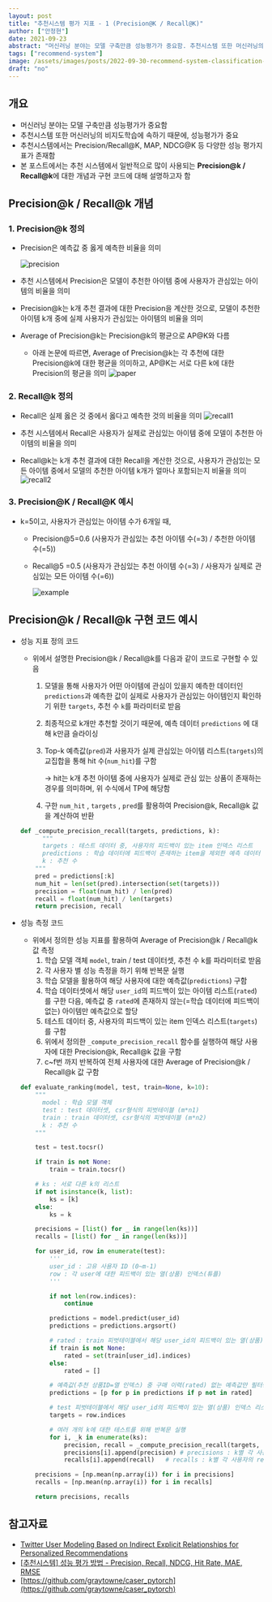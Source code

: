 ```yaml
---
layout: post
title: "추천시스템 평가 지표 - 1 (Precision@K / Recall@K)"
author: ["안정현"]
date: 2021-09-23
abstract: "머신러닝 분야는 모델 구축만큼 성능평가가 중요함. 추천시스템 또한 머신러닝의 비지도학습에 속하기 때문에, 성능평가가 중요. 추천시스템에서는 Precision/Recall@K, MAP, NDCG@K 등 다양한 성능 평가지표가 존재함. 본 포스트에서는 추천 시스템에서 일반적으로 많이 사용되는 Precision@k / Recall@k에 대한 개념과 구현 코드에 대해 설명하고자 함"
tags: ["recommend-system"]
image: /assets/images/posts/2022-09-30-recommend-system-classification-metric/example.png
draft: "no"
---
```


## 개요

- 머신러닝 분야는 모델 구축만큼 성능평가가 중요함
- 추천시스템 또한 머신러닝의 비지도학습에 속하기 때문에, 성능평가가 중요
- 추천시스템에서는 Precision/Recall@K, MAP, NDCG@K 등 다양한 성능 평가지표가 존재함
- 본 포스트에서는 추천 시스템에서 일반적으로 많이 사용되는 **Precision@k / Recall@k**에 대한 개념과 구현 코드에 대해 설명하고자 함

## **Precision@k / Recall@k 개념**

### **1. Precision@k 정의**

- Precision은 예측값 중 옳게 예측한 비율을 의미

  ![precision](/assets/images/posts/2022-09-30-recommend-system-classification-metric/define-precision.png)

- 추천 시스템에서 Precision은 모델이 추천한 아이템 중에 사용자가 관심있는 아이템의 비율을 의미
- Precision@k는 k개 추천 결과에 대한 Precision을 계산한 것으로, 모델이 추천한 아이템 k개 중에 실제 사용자가 관심있는 아이템의 비율을 의미
- Average of Precision@k는 Precision@k의 평균으로 AP@K와 다름
  - 아래 논문에 따르면, Average of Precision@k는 각 추천에 대한 Precision@k에 대한 평균을 의미하고, AP@K는 서로 다른 k에 대한 Precision의 평균을 의미
    ![paper](/assets/images/posts/2022-09-30-recommend-system-classification-metric/paper-precision.png)

### 2. **Recall@k 정의**

- Recall은 실제 옳은 것 중에서 옳다고 예측한 것의 비율을 의미
  ![recall1](/assets/images/posts/2022-09-30-recommend-system-classification-metric/define-recall.png)

- 추천 시스템에서 Recall은 사용자가 실제로 관심있는 아이템 중에 모델이 추천한 아이템의 비율을 의미
- Recall@k는 k개 추천 결과에 대한 Recall을 계산한 것으로, 사용자가 관심있는 모든 아이템 중에서 모델의 추천한 아이템 k개가 얼마나 포함되는지 비율을 의미
  ![recall2](/assets/images/posts/2022-09-30-recommend-system-classification-metric/define-recall-2.png)

### 3. **Precision@K / Recall@K 예시**

- k=5이고, 사용자가 관심있는 아이템 수가 6개일 때,

  - Precision@5=0.6 (사용자가 관심있는 추천 아이템 수(=3) / 추천한 아이템 수(=5))
  - Recall@5 =0.5 (사용자가 관심있는 추천 아이템 수(=3) / 사용자가 실제로 관심있는 모든 아이템 수(=6))

    ![example](/assets/images/posts/2022-09-30-recommend-system-classification-metric/example.png)

## **Precision@k / Recall@k 구현 코드 예시**

- 성능 지표 정의 코드

  - 위에서 설명한 Precision@k / Recall@k를 다음과 같이 코드로 구현할 수 있음

    1. 모델을 통해 사용자가 어떤 아이템에 관심이 있을지 예측한 데이터인 `predictions`과 예측한 값이 실제로 사용자가 관심있는 아이템인지 확인하기 위한 `targets`, 추천 수 `k`를 파라미터로 받음
    2. 최종적으로 k개만 추천할 것이기 때문에, 예측 데이터 `predictions` 에 대해 k만큼 슬라이싱
    3. Top-k 예측값(`pred`)과 사용자가 실제 관심있는 아이템 리스트(`targets`)의 교집합을 통해 hit 수(`num_hit`)를 구함

       → hit는 k개 추천 아이템 중에 사용자가 실제로 관심 있는 상품이 존재하는 경우를 의미하며, 위 수식에서 TP에 해당함

    4. 구한 `num_hit` , `targets` , `pred`를 활용하여 Precision@k, Recall@k 값을 계산하여 반환

  ```python
  def _compute_precision_recall(targets, predictions, k):
  		"""
  		targets : 테스트 데이터 중, 사용자의 피드백이 있는 item 인덱스 리스트
  		predictions : 학습 데이터에 피드백이 존재하는 item을 제외한 예측 데이터
  		k : 추천 수
      """
      pred = predictions[:k]
      num_hit = len(set(pred).intersection(set(targets)))
      precision = float(num_hit) / len(pred)
      recall = float(num_hit) / len(targets)
      return precision, recall
  ```

- 성능 측정 코드

  - 위에서 정의한 성능 지표를 활용하여 Average of Precision@k / Recall@k 값 측정
    1. 학습 모델 객체 `model`, train / test 데이터셋, 추천 수 k를 파라미터로 받음
    2. 각 사용자 별 성능 측정을 하기 위해 반복문 실행
    3. 학습 모델을 활용하여 해당 사용자에 대한 예측값(`predictions`) 구함
    4. 학습 데이터셋에서 해당 `user_id`의 피드백이 있는 아이템 리스트(`rated`)를 구한 다음, 예측값 중 `rated`에 존재하지 않는(=학습 데이터에 피드백이 없는) 아이템만 예측값으로 할당
    5. 테스트 데이터 중, 사용자의 피드백이 있는 item 인덱스 리스트(`targets`)를 구함
    6. 위에서 정의한 `_compute_precision_recall` 함수를 실행하여 해당 사용자에 대한 Precision@k, Recall@k 값을 구함
    7. c~f번 까지 반복하여 전체 사용자에 대한 Average of Precision@k / Recall@k 값 구함

  ```python
  def evaluate_ranking(model, test, train=None, k=10):
      """
  		model : 학습 모델 객체
  		test : test 데이터셋, csr형식의 피벗테이블 (m*n1)
  		train : train 데이터셋, csr형식의 피벗테이블 (m*n2)
  		k : 추천 수
      """

      test = test.tocsr()

      if train is not None:
          train = train.tocsr()

      # ks : 서로 다른 k의 리스트
      if not isinstance(k, list):
          ks = [k]
      else:
          ks = k

      precisions = [list() for _ in range(len(ks))]
      recalls = [list() for _ in range(len(ks))]

      for user_id, row in enumerate(test):
          '''
          user_id : 고유 사용자 ID (0~m-1)
          row : 각 user에 대한 피드백이 있는 열(상품) 인덱스(튜플)
          '''

          if not len(row.indices):
              continue

          predictions = model.predict(user_id)
          predictions = predictions.argsort()

          # rated : train 피벗테이블에서 해당 user_id의 피드백이 있는 열(상품) 인덱스 리스트
          if train is not None:
              rated = set(train[user_id].indices)
          else:
              rated = []

          # 예측값(추천 상품ID=열 인덱스) 중 구매 이력(rated) 없는 예측값만 필터링
          predictions = [p for p in predictions if p not in rated]

          # test 피벗테이블에서 해당 user_id의 피드백이 있는 열(상품) 인덱스 리스트
          targets = row.indices

          # 여러 개의 k에 대한 테스트를 위해 반복문 실행
          for i, _k in enumerate(ks):
              precision, recall = _compute_precision_recall(targets, predictions, _k)
              precisions[i].append(precision) # precisions : k별 각 사용자의 precision@k 측정 리스트
              recalls[i].append(recall)   # recalls : k별 각 사용자의 recalln@k 측정 리스트

      precisions = [np.mean(np.array(i)) for i in precisions]
      recalls = [np.mean(np.array(i)) for i in recalls]

      return precisions, recalls
  ```

## 참고자료

- [Twitter User Modeling Based on Indirect Explicit Relationships for Personalized Recommendations](https://www.researchgate.net/publication/335439095_Twitter_User_Modeling_Based_on_Indirect_Explicit_Relationships_for_Personalized_Recommendations)
- [[추천시스템] 성능 평가 방법 - Precision, Recall, NDCG, Hit Rate, MAE, RMSE](https://sungkee-book.tistory.com/11)
- [https://github.com/graytowne/caser_pytorch](https://github.com/graytowne/caser_pytorch)
